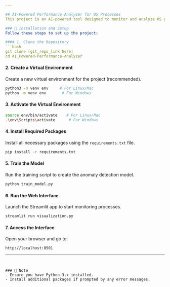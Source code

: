 ```yaml
---

## AI-Powered Performance Analyzer for OS Processes  
This project is an AI-powered tool designed to monitor and analyze OS processes in real-time, detecting anomalies using machine learning.

### 📁 Installation and Setup  
Follow these steps to set up the project:

#### 1. Clone the Repository  
```bash
git clone [git_repo_link here]
cd AI_Powered-Performance-Analyzer
```

#### 2. Create a Virtual Environment  
Create a new virtual environment for the project (recommended).  
```bash
python3 -m venv env     # For Linux/Mac
python -m venv env       # For Windows
```

#### 3. Activate the Virtual Environment  
```bash
source env/bin/activate    # For Linux/Mac
.\env\Scripts\activate      # For Windows
```

#### 4. Install Required Packages  
Install all necessary packages using the `requirements.txt` file.  
```bash
pip install -r requirements.txt
```

#### 5. Train the Model  
Run the training script to create the anomaly detection model.  
```bash
python train_model.py
```

#### 6. Run the Web Interface  
Launch the Streamlit app to start monitoring processes.  
```bash
streamlit run visualization.py
```

#### 7. Access the Interface  
Open your browser and go to:  
```
http://localhost:8501
```

---
```


### 📌 Note  
- Ensure you have Python 3.x installed.  
- Install additional packages if prompted by any error messages.  

